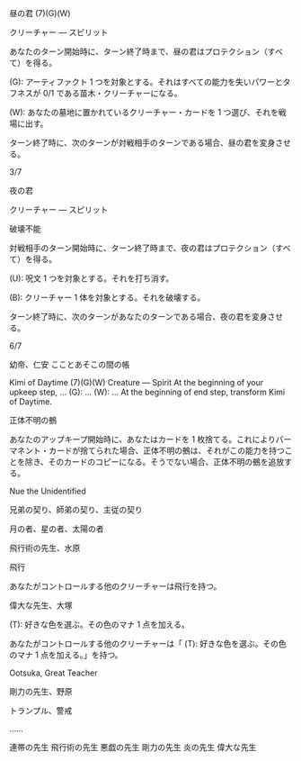 昼の君 (7)(G)(W)

クリーチャー — スピリット

あなたのターン開始時に、ターン終了時まで、昼の君はプロテクション（すべて）を得る。

(G): アーティファクト 1 つを対象とする。それはすべての能力を失いパワーとタフネスが 0/1 である苗木・クリーチャーになる。

(W): あなたの墓地に置かれているクリーチャー・カードを 1 つ選び、それを戦場に出す。

ターン終了時に、次のターンが対戦相手のターンである場合、昼の君を変身させる。

3/7

夜の君

クリーチャー — スピリット

破壊不能

対戦相手のターン開始時に、ターン終了時まで、夜の君はプロテクション（すべて）を得る。

(U): 呪文 1 つを対象とする。それを打ち消す。

(B): クリーチャー 1 体を対象とする。それを破壊する。

ターン終了時に、次のターンがあなたのターンである場合、夜の君を変身させる。

6/7


幼帝、仁安
こことあそこの間の帳


Kimi of Daytime (7)(G)(W)
Creature — Spirit
At the beginning of your upkeep step, ...
(G): ...
(W): ...
At the beginning of end step, transform Kimi of Daytime.


正体不明の鵺

あなたのアップキープ開始時に、あなたはカードを 1 枚捨てる。これによりパーマネント・カードが捨てられた場合、正体不明の鵺は、それがこの能力を持つことを除き、そのカードのコピーになる。そうでない場合、正体不明の鵺を追放する。

Nue the Unidentified


兄弟の契り、師弟の契り、主従の契り

月の者、星の者、太陽の者


飛行術の先生、水原

飛行

あなたがコントロールする他のクリーチャーは飛行を持つ。


偉大な先生、大塚

(T): 好きな色を選ぶ。その色のマナ 1 点を加える。

あなたがコントロールする他のクリーチャーは「 (T): 好きな色を選ぶ。その色のマナ 1 点を加える。」を持つ。

Ootsuka, Great Teacher


剛力の先生、野原

トランプル、警戒

……


連帯の先生
飛行術の先生
悪戯の先生
剛力の先生
炎の先生
偉大な先生
